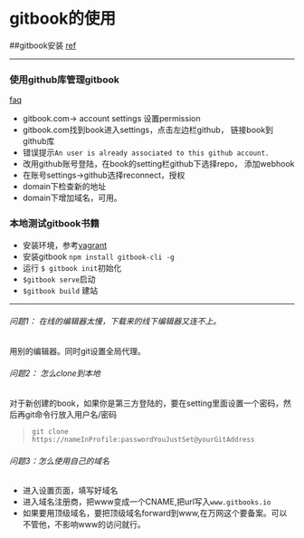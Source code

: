 # gitbook的使用
##gitbook安装
[ref](https://github.com/GitbookIO/gitbook/blob/master/docs/setup.md)

---
### 使用github库管理gitbook
[faq](https://help.gitbook.com/github/can-i-host-on-github.html)

+ gitbook.com-> account settings 设置permission
+ gitbook.com找到book进入settings，点击左边栏github， 链接book到github库
+ 错误提示`An user is already associated to this github account.`
+ 改用github账号登陆，在book的setting栏github下选择repo， 添加webhook
+ 在账号settings->github选择reconnect，授权
+ domain下检查新的地址
+ domain下增加域名，可用。

### 本地测试gitbook书籍
+ 安装环境，参考[vagrant](ch8/javascript-angular2.md)
+ 安装gitbook `npm install gitbook-cli -g`
+ 运行 `$ gitbook init`初始化
+ `$gitbook serve`启动
+ `$gitbook build` 建站



------
###### 问题1： 在线的编辑器太慢，下载来的线下编辑器又连不上。
用别的编辑器。同时git设置全局代理。

###### 问题2： 怎么clone到本地
对于新创建的book，如果你是第三方登陆的，要在setting里面设置一个密码，然后再git命令行放入用户名/密码
> `git clone https://nameInProfile:passwordYouJustSet@yourGitAddress`

###### 问题3：怎么使用自己的域名
+ 进入设置页面，填写好域名
+ 进入域名注册商，把www变成一个CNAME,把url写入`www.gitbooks.io`
+ 如果要用顶级域名，要把顶级域名forward到www,在万网这个要备案。可以不管他，不影响www的访问就行。